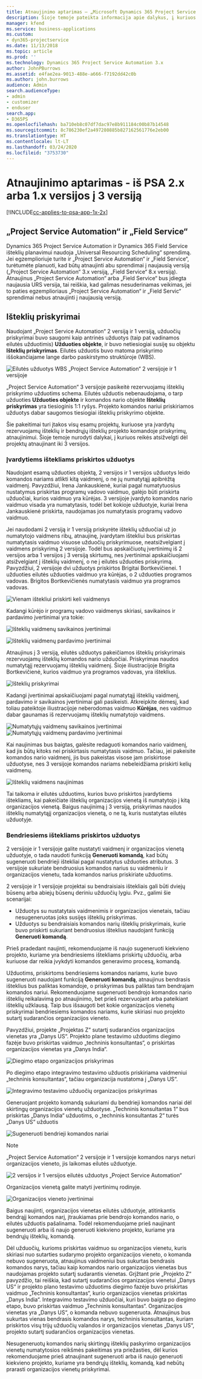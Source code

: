 ```yaml
---
title: Atnaujinimo aptarimas – „Microsoft Dynamics 365 Project Service Automation“ 2.x arba 1.x versijos į 3 versiją
description: Šioje temoje pateikta informacija apie dalykus, į kuriuos reikia atsižvelgti atnaujinant iš „Project Service Automation“ 2.x arba 1.x versijos į 3 versiją.
manager: kfend
ms.service: business-applications
ms.custom:
- dyn365-projectservice
ms.date: 11/13/2018
ms.topic: article
ms.prod: ''
ms.technology: Dynamics 365 Project Service Automation 3.x
author: JohnPBurrows
ms.assetid: e4fae2ea-9013-488e-a666-f7192dd42c0b
ms.author: john.burrows
audience: Admin
search.audienceType:
- admin
- customizer
- enduser
search.app:
- D365PS
ms.openlocfilehash: ba710eb8c07df7dac97e8b911184c00b87b14548
ms.sourcegitcommit: 8c786230ef2a497280885b827162561776e2eb00
ms.translationtype: HT
ms.contentlocale: lt-LT
ms.lasthandoff: 03/24/2020
ms.locfileid: "3753730"
---
```

# <a name="upgrade-considerations---psa-version-2x-or-1x-to-version-3"></a>Atnaujinimo aptarimas - iš PSA 2.x arba 1.x versijos į 3 versiją
[!INCLUDE[cc-applies-to-psa-app-1x-2x](../includes/cc-applies-to-psa-app-1x-2x.md)]

## <a name="project-service-automation-and-field-service"></a>„Project Service Automation“ ir „Field Service“
Dynamics 365 Project Service Automation ir Dynamics 365 Field Service išteklių planavimui naudoja „Universal Resourcing Scheduling“ sprendimą. Jei egzemplioriuje turite ir „Project Service Automation“ ir „Field Service“, turėtumėte planuoti, kad būtų atnaujinti abu sprendimai į naujausią versiją („Project Service Automation“ 3.x versiją, „Field Service“ 8.x versiją). Atnaujinus „Project Service Automation“ arba „Field Service“ bus įdiegta naujausia URS versija, tai reiškia, kad galimas nesuderinamas veikimas, jei to paties egzemplioriaus „Project Service Automation“ ir „Field Servic“ sprendimai nebus atnaujinti į naujausią versiją.

## <a name="resource-assignments"></a>Išteklių priskyrimai
Naudojant „Project Service Automation“ 2 versiją ir 1 versiją, užduočių priskyrimai buvo saugomi kaip antrinės užduotys (taip pat vadinamos eilutės užduotimis) **Užduoties objekte**, ir buvo netiesiogiai susiję su objektu **Išteklių priskyrimas**. Eilutės užduotis buvo matoma priskyrimo iššokančiajame lange darbo paskirstymo struktūroje (WBS).

![Eilutės užduotys WBS „Project Service Automation“ 2 versijoje ir 1 versijoje](media/upgrade-line-task-01.png)

„Project Service Automation“ 3 versijoje pasikeitė rezervuojamų išteklių priskyrimo užduotims schema. Eilutės užduotis nebenaudojama, o tarp užduoties **Užduoties objekte** ir komandos nario objekte **Išteklių priskyrimas** yra tiesioginis 1:1 ryšys. Projekto komandos nariui priskiriamos užduotys dabar saugomos tiesiogiai išteklių priskyrimo objekte.  

Šie pakeitimai turi įtakos visų esamų projektų, kuriuose yra įvardytų rezervuojamų išteklių ir bendrųjų išteklių projekto komandoje priskyrimų, atnaujinimui. Šioje temoje nurodyti dalykai, į kuriuos reikės atsižvelgti dėl projektų atnaujinant iki 3 versijos. 

### <a name="tasks-assigned-to-named-resources"></a>Įvardytiems ištekliams priskirtos užduotys
Naudojant esamą užduoties objektą, 2 versijos ir 1 versijos užduotys leido komandos nariams atlikti kitą vaidmenį, o ne jų numatytąjį apibrėžtą vaidmenį. Pavyzdžiui, Irena Jankauskienė, kuriai pagal numatytuosius nustatymus priskirtas programų vadovo vaidmuo, galėjo būti priskirta užduočiai, kurios vaidmuo yra kūrėjas. 3 versijoje įvardyto komandos nario vaidmuo visada yra numatytasis, todėl bet kokioje užduotyje, kuriai Irena Jankauskienė priskirta, naudojamas jos numatytasis programų vadovo vaidmuo.

Jei naudodami 2 versiją ir 1 versiją priskyrėte išteklių užduočiai už jo numatytojo vaidmens ribų, atnaujinę, įvardytam ištekliui bus priskirtas numatytasis vaidmuo visuose užduočių priskyrimuose, neatsižvelgiant į vaidmens priskyrimą 2 versijoje. Todėl bus apskaičiuotų įvertinimų iš 2 versijos arba 1 versijos į 3 versiją skirtumų, nes įvertinimai apskaičiuojami atsižvelgiant į išteklių vaidmenį, o ne į eilutės užduoties priskyrimą. Pavyzdžiui, 2 versijoje dvi užduotys priskirtos Brigitai Bortkevičienei. 1 užduoties eilutės užduoties vaidmuo yra kūrėjas, o 2 užduoties programos vadovas. Brigitos Bortkevičienės numatytasis vaidmuo yra programos vadovas.

![Vienam ištekliui priskirti keli vaidmenys](media/upgrade-multiple-roles-02.png)

Kadangi kūrėjo ir programų vadovo vaidmenys skiriasi, savikainos ir pardavimo įvertinimai yra tokie:

![Išteklių vaidmenų savikainos įvertinimai](media/upggrade-cost-estimates-03.png)

![Išteklių vaidmenų pardavimo įvertinimai](media/upgrade-sales-estimates-04.png)

Atnaujinus į 3 versiją, eilutės užduotys pakeičiamos išteklių priskyrimais rezervuojamų išteklių komandos nario užduočiai. Priskyrimas naudos numatytąjį rezervuojamų išteklių vaidmenį. Šioje iliustracijoje Brigita Bortkevičienė, kurios vaidmuo yra programos vadovas, yra išteklius.

![Išteklių priskyrimai](media/resource-assignment-v2-05.png)

Kadangi įvertinimai apskaičiuojami pagal numatytąjį išteklių vaidmenį, pardavimo ir savikainos įvertinimai gali pasikeisti. Atkreipkite dėmesį, kad toliau pateiktoje iliustracijoje neberodomas vaidmuo **Kūrėjas**, nes vaidmuo dabar gaunamas iš rezervuojamų išteklių numatytojo vaidmens.

![Numatytųjų vaidmenų savikainos įvertinimai](media/resource-assignment-cost-estimate-06.png)
![Numatytųjų vaidmenų pardavimo įvertinimai](media/resource-assignment-sales-estimate-07.png)

Kai naujinimas bus baigtas, galėsite redaguoti komandos nario vaidmenį, kad jis būtų kitoks nei priskirtasis numatytasis vaidmuo. Tačiau, jei pakeisite komandos nario vaidmenį, jis bus pakeistas visose jam priskirtose užduotyse, nes 3 versijoje komandos nariams nebeleidžiama priskirti kelių vaidmenų.

![Išteklių vaidmens naujinimas](media/resource-role-assignment-08.png)

Tai taikoma ir eilutės užduotims, kurios buvo priskirtos įvardytiems ištekliams, kai pakeičiate išteklių organizacijos vienetą iš numatytojo į kitą organizacijos vienetą. Baigus naujinimą į 3 versiją, priskyrimas naudos išteklių numatytąjį organizacijos vienetą, o ne tą, kuris nustatytas eilutės užduotyje.

### <a name="tasks-assigned-to-generic-resources"></a>Bendriesiems ištekliams priskirtos užduotys
2 versijoje ir 1 versijoje galite nustatyti vaidmenį ir organizacijos vienetą užduotyje, o tada naudoti funkciją **Generuoti komandą**, kad būtų sugeneruoti bendrieji ištekliai pagal nustatytus užduoties atributus. 3 versijoje sukuriate bendruosius komandos narius su vaidmeniu ir organizacijos vienetu, tada komandos narius priskiriate užduotims.

2 versijoje ir 1 versijoje projektai su bendraisiais ištekliais gali būti dviejų būsenų arba abiejų būsenų deriniu užduočių lygiu. Pvz., galimi šie scenarijai:

- Užduotys su nustatytais vaidmenimis ir organizacijos vienetais, tačiau nesugeneruotas joks susijęs išteklių priskyrimas.
- Užduotys su bendraisiais komandos narių išteklių priskyrimais, kurie buvo priskirti sukuriant bendruosius išteklius naudojant funkciją **Generuoti komandą**.

Prieš pradedant naujinti, rekomenduojame iš naujo sugeneruoti kiekvieno projekto, kuriame yra bendriesiems ištekliams priskirtų užduočių, arba kuriuose dar reikia įvykdyti komandos generavimo procesą, komandą.

Užduotims, priskirtoms bendriesiems komandos nariams, kurie buvo sugeneruoti naudojant funkciją **Generuoti komandą**, atnaujinus bendrasis išteklius bus paliktas komandoje, o priskyrimas bus paliktas tam bendrajam komandos nariui. Rekomenduojame sugeneruoti bendrojo komandos nario išteklių reikalavimą po atnaujinimo, bet prieš rezervuojant arba pateikiant išteklių užklausą. Taip bus išsaugoti bet kokie organizacijos vienetų priskyrimai bendriesiems komandos nariams, kurie skiriasi nuo projekto sutartį sudarančios organizacijos vieneto.

Pavyzdžiui, projekte „Projektas Z“ sutartį sudarančios organizacijos vienetas yra „Danys US“. Projekto plane testavimo užduotims diegimo fazėje buvo priskirtas vaidmuo „techninis konsultantas“, o priskirtas organizacijos vienetas yra „Danys India“.

![Diegimo etapo organizacijos priskyrimas](media/org-unit-assignment-09.png)

Po diegimo etapo integravimo testavimo užduotis priskiriama vaidmeniui „techninis konsultantas“, tačiau organizacija nustatoma į „Danys US“.  

![Integravimo testavimo užduočių organizacijos priskyrimas](media/org-unit-generate-team-10.png)

Generuojant projekto komandą sukuriami du bendrieji komandos nariai dėl skirtingų organizacijos vienetų užduotyse. „Techninis konsultantas 1“ bus priskirtas „Danys India“ užduotims, o „techninis konsultantas 2“ turės „Danys US“ užduotis  

![Sugeneruoti bendrieji komandos nariai](media/org-unit-assignments-multiple-resources-11.png)

> [!NOTE]
> „Project Service Automation“ 2 versijoje ir 1 versijoje komandos narys neturi organizacijos vieneto, jis laikomas eilutės užduotyje.

![2 versijos ir 1 versijos eilutės užduotys „Project Service Automation“](media/line-tasks-12.png)

Organizacijos vienetą galite matyti įvertinimų rodinyje. 

![Organizacijos vieneto įvertinimai](media/org-unit-estimates-view-13.png)
 
Baigus naujinti, organizacijos vienetas eilutės užduotyje, atitinkantis bendrąjį komandos narį, įtraukiamas prie bendrojo komandos nario, o eilutės užduotis pašalinama. Todėl rekomenduojame prieš naujinant sugeneruoti arba iš naujo generuoti kiekvieno projekto, kuriame yra bendrųjų išteklių, komandą.

Dėl užduočių, kurioms priskirtas vaidmuo su organizacijos vienetu, kuris skiriasi nuo sutarties sudarymo projekto organizacijos vieneto, o komanda nebuvo sugeneruota, atnaujinus vaidmeniui bus sukurtas bendrasis komandos narys, tačiau kaip komandos nario organizacijos vienetas bus naudojamas projekto sutartį sudarantis vienetas. Grįžtant prie „Projekto Z“ pavyzdžio, tai reiškia, kad sutartį sudarančios organizacijos vienetui „Danys US“ ir projekto plano testavimo užduotims diegimo fazėje buvo priskirtas vaidmuo „Techninis konsultantas“, kurio organizacijos vienetas priskirtas „Danys India“. Integravimo testavimo užduočiai, kuri buvo baigta po diegimo etapo, buvo priskirtas vaidmuo „Techninis konsultantas“. Organizacijos vienetas yra „Danys US“, o komanda nebuvo sugeneruota. Atnaujinus bus sukurtas vienas bendrasis komandos narys, techninis konsultantas, kuriam priskirtos visų trijų užduočių valandos ir organizacijos vienetas „Danys US“, projekto sutartį sudarančios organizacijos vienetas.   
 
Nesugeneruotų komandos narių skirtingų išteklių paskyrimo organizacijos vienetų numatytosios reikšmės pakeitimas yra priežasties, dėl kurios rekomenduojame prieš atnaujinant sugeneruoti arba iš naujo generuoti kiekvieno projekto, kuriame yra bendrųjų išteklių, komandą, kad nebūtų prarasti organizacijos vienetų priskyrimai.

